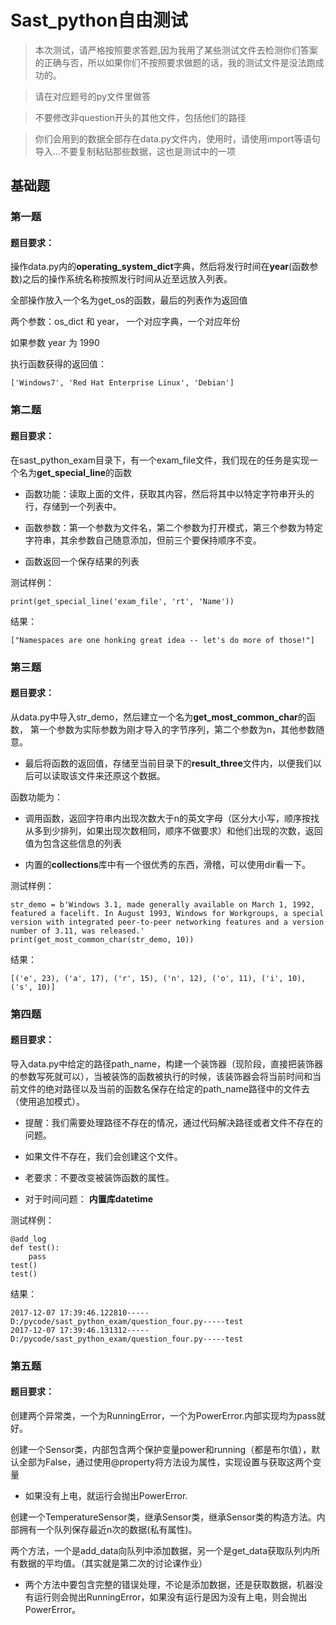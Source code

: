 # Sast_python自由测试

> 本次测试，请严格按照要求答题,因为我用了某些测试文件去检测你们答案的正确与否，所以如果你们不按照要求做题的话，我的测试文件是没法跑成功的。

> 请在对应题号的py文件里做答

> 不要修改非question开头的其他文件，包括他们的路径

> 你们会用到的数据全部存在data.py文件内，使用时，请使用import等语句导入...不要复制粘贴那些数据，这也是测试中的一项

## 基础题

### 第一题

#### 题目要求：

操作data.py内的**operating\_system\_dict**字典，然后将发行时间在**year**(函数参数)之后的操作系统名称按照发行时间从近至远放入列表。

全部操作放入一个名为get_os的函数，最后的列表作为返回值

两个参数：os_dict 和 year， 一个对应字典，一个对应年份

如果参数 year 为 1990

执行函数获得的返回值：

	['Windows7', 'Red Hat Enterprise Linux', 'Debian']

### 第二题

#### 题目要求：

在sast\_python\_exam目录下，有一个exam\_file文件，我们现在的任务是实现一个名为**get\_special\_line**的函数

- 函数功能：读取上面的文件，获取其内容，然后将其中以特定字符串开头的行，存储到一个列表中。

- 函数参数：第一个参数为文件名，第二个参数为打开模式，第三个参数为特定字符串，其余参数自己随意添加，但前三个要保持顺序不变。

- 函数返回一个保存结果的列表


测试样例：

	print(get_special_line('exam_file', 'rt', 'Name'))

结果：

	["Namespaces are one honking great idea -- let's do more of those!"]

### 第三题

#### 题目要求：

从data.py中导入str_demo，然后建立一个名为**get\_most\_common\_char**的函数，
第一个参数为实际参数为刚才导入的字节序列，第二个参数为n，其他参数随意。

- 最后将函数的返回值，存储至当前目录下的**result_three**文件内，以便我们以后可以读取该文件来还原这个数据。

函数功能为：

- 调用函数，返回字符串内出现次数大于n的英文字母（区分大小写，顺序按找从多到少排列，如果出现次数相同，顺序不做要求）和他们出现的次数，返回值为包含这些信息的列表

- 内置的**collections**库中有一个很优秀的东西，滑稽，可以使用dir看一下。

测试样例：

	str_demo = b'Windows 3.1, made generally available on March 1, 1992, featured a facelift. In August 1993, Windows for Workgroups, a special version with integrated peer-to-peer networking features and a version number of 3.11, was released.'
	print(get_most_common_char(str_demo, 10))

结果：

	[('e', 23), ('a', 17), ('r', 15), ('n', 12), ('o', 11), ('i', 10), ('s', 10)]

### 第四题

#### 题目要求：

导入data.py中给定的路径path_name，构建一个装饰器（现阶段，直接把装饰器的参数写死就可以），当被装饰的函数被执行的时候，该装饰器会将当前时间和当前文件的绝对路径以及当前的函数名保存在给定的path_name路径中的文件去（使用追加模式）。

- 提醒：我们需要处理路径不存在的情况，通过代码解决路径或者文件不存在的问题。

- 如果文件不存在，我们会创建这个文件。

- 老要求：不要改变被装饰函数的属性。

- 对于时间问题： **内置库datetime**

测试样例：

	@add_log
	def test():
    	pass
	test()
	test()

结果：

	2017-12-07 17:39:46.122810-----D:/pycode/sast_python_exam/question_four.py-----test
	2017-12-07 17:39:46.131312-----D:/pycode/sast_python_exam/question_four.py-----test

### 第五题

#### 题目要求：

创建两个异常类，一个为RunningError，一个为PowerError.内部实现均为pass就好。

创建一个Sensor类，内部包含两个保护变量power和running（都是布尔值），默认全部为False，通过使用@property将方法设为属性，实现设置与获取这两个变量

- 如果没有上电，就运行会抛出PowerError.

创建一个TemperatureSensor类，继承Sensor类，继承Sensor类的构造方法。内部拥有一个队列保存最近n次的数据(私有属性)。

两个方法，一个是add_data向队列中添加数据，另一个是get_data获取队列内所有数据的平均值。（其实就是第二次的讨论课作业）

- 两个方法中要包含完整的错误处理，不论是添加数据，还是获取数据，机器没有运行则会抛出RunningError，如果没有运行是因为没有上电，则会抛出PowerError。
